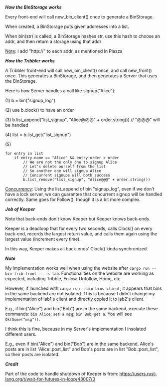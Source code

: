 ***How the BinStorage works***

Every front-end will call new_bin_client() once to generate a BinStorage.

When created, a BinStorage puts given addresses into a list.

When bin(str) is called, a BinStorage hashes str, use this hash to choose an addr, and then return a storage using that addr

<ins>Note</ins>: I add "http://" to each addr, as mentioned in Piazza

***How the Tribbler works***

A Tribbler front-end will call new_bin_client() once, and call new_front() once. This generates a BinStorage, and then generates a Server that uses the BinStorage.

Here is how Server handles a call like signup("Alice"):

(1) b = bin("signup_log")

(2) use b.clock() to have an order

(3) b.list_append("list_signup", "Alice@@@" + order.string()) // "@@@" will be handled

(4) list = b.list_get("list_signup")

(5) 

    for entry in list
        if entry.name == "Alice" && entry.order > order
            // We are not the only one to signup Alice
            // Let's delete ourself from the list
            // So another one will signup Alice
            // Concurrent signups will both success
            b.list_remove("list_signup", "Alice@@@" + order.string())

<ins>Concurrency</ins>: Using the list_append of bin "signup_log", even if we don't have a lock server, we can guarantee that concurrent signup will be handled correctly. Same goes for Follow(), though it is a bit more complex.

***Job of Keeper***

Note that back-ends don't know Keeper but Keeper knows back-ends.

Keeper is a deadloop that for every two seconds, calls Clock() on every back-end, records the largest return value, and calls them again using the largest value (increment every time).

In this way, Keeper makes all back-ends' Clock() kinda synchronized.

***Note***

My implementation works well when using the website after `cargo run --bin trib-front -- -s lab`. Functionalities on the website are working as expected, including Tribble, Follow, Unfollow, Home, etc.

However, if launched with `cargo run --bin bins-client`, it appears that bins in the same backend are not isolated. This is because I didn't change my implementation of lab1's client and directly copied it to lab2's client. 

E.g., if bin("Alice") and bin("Bob") are in the same backend, execute these commands: `bin Alice`; `set a msg`; `bin Bob`; `get a`. You will see `Ok(Some("msg"))`.

I think this is fine, because in my Server's implementation I insolated different users. 

E.g., even if bin("Alice") and bin("Bob") are in the same backend, Alice's posts are in list "Alice::post_list" and Bob's posts are in list "Bob::post_list", so their posts are isolated.

***Credit***

Part of the code to handle shutdown of Keeper is from: https://users.rust-lang.org/t/wait-for-futures-in-loop/43007/3

